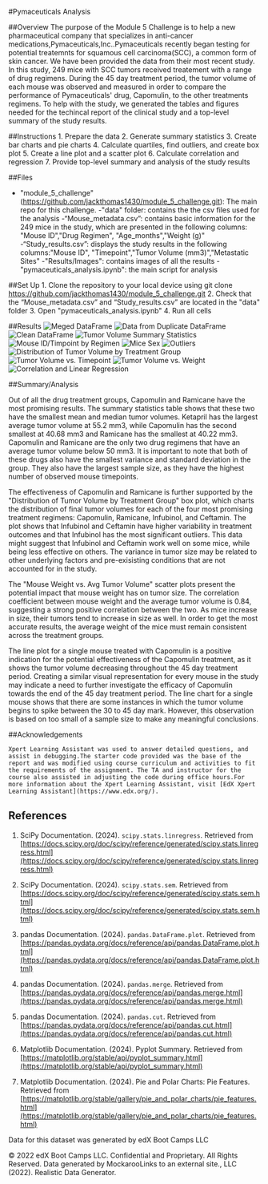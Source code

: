 #Pymaceuticals Analysis

##Overview
The purpose of the Module 5 Challenge is to help a new pharmaceutical company that specializes in anti-cancer medications,Pymaceuticals,Inc..Pymaceuticals recently began testing for potential treatemnts for squamous cell carcinoma(SCC), a common form of skin cancer. We have been provided the data from their most recent study. In this study, 249 mice with SCC tumors received treatement with a range of drug regimens. During the 45 day treatment period, the tumor volume of each mouse was observed and measured in order to compare the performance of Pymaceuticals' drug, Capomulin, to the other treatments regimens. To help with the study, we generated the tables and figures needed for the techincal report of the clinical study and a top-level summary of the study results. 

##Instructions
    1. Prepare the data
    2. Generate summary statistics 
    3. Create bar charts and pie charts
    4. Calculate quartiles, find outliers, and create box plot
    5. Create a line plot and a scatter plot
    6. Calculate correlation and regression 
    7. Provide top-level summary and analysis of the study results 

##Files
 - "module_5_challenge"(https://github.com/jackthomas1430/module_5_challenge.git): The main repo for this challenge. 
    -"data" folder: contains the the csv files used for the analysis 
        -“Mouse_metadata.csv”: contains basic information for the 249 mice in the study, which are presented in the following columns: "Mouse ID","Drug Regimen", "Age_months","Weight (g)" 
        -“Study_results.csv”: displays the study results in the following columns:"Mouse ID", "Timepoint","Tumor Volume (mm3)","Metastatic Sites"
    -"Results/Images": contains images of all the results
    -"pymaceuticals_analysis.ipynb": the main script for analysis
    
##Set Up
    1. Clone the repository to your local device using git clone https://github.com/jackthomas1430/module_5_challenge.git
    2. Check that the “Mouse_metadata.csv” and “Study_results.csv” are located in the "data" folder
    3. Open "pymaceuticals_analysis.ipynb"
    4. Run all cells
    
##Results 
![Meged DataFrame](module_5_challenge/Results:Images/Merged_DataFrame.png)
![Data from Duplicate DataFrame](module_5_challenge/Results:Images/duplicate_id_data.png)
![Clean DataFrame](module_5_challenge/Results:Images/Clean_DataFrame.png)
![Tumor Volume Summary Statistics](module_5_challenge/Results:Images/Summary_Statistics_1.png)
![Mouse ID/Timpoint by Regimen](module_5_challenge/Results:Images/MouseID_Timepoints_Regimen_Pandas.png)
![Mice Sex](module_5_challenge/Results:Images/Mouse_Sex_Pandas.png)
![Outliers](module_5_challenge/Results:Images/Outliers.png)
![Distribution of Tumor Volume by Treatment Group](module_5_challenge/Results:Images/TumorVolume_Timepoint_Capomulin.png)
![Tumor Volume vs. Timepoint](module_5_challenge/Results:Images/TumorVolume_Timepoint_Capomulin.png)
![Tumor Volume vs. Weight](module_5_challenge/Results:Images/Weight_Volume.png)
![Correlation and Linear Regression](module_5_challenge/Results:Images/WeightVolume_Correlation.png)


##Summary/Analysis 

Out of all the drug treatment groups, Capomulin and Ramicane have the most promising results. The summary statistics table shows that these two have the smallest mean and median tumor volumes. Ketapril has the largest average tumor volume at 55.2 mm3, while Capomulin has the second smallest at 40.68 mm3 and Ramicane has the smallest at 40.22 mm3. Capomulin and Ramicane are the only two drug regimens that have an average tumor volume below 50 mm3. It is important to note that both of these drugs also have the smallest variance and standard deviation in the group. They also have the largest sample size, as they have the highest number of observed mouse timepoints. 

The effectiveness of Capomulin and Ramicane is further supported by the "Distribution of Tumor Volume by Treatment Group" box plot, which charts the distribution of final tumor volumes for each of the four most promising treatment regimens: Capomulin, Ramicane, Infubinol, and Ceftamin. The plot shows that Infubinol and Ceftamin have higher variability in treatment outcomes and that Infubinol has the most significant outliers. This data might suggest that Infubinol and Ceftamin work well on some mice, while being less effective on others. The variance in tumor size may be related to other underlying factors and pre-exisisting conditions that are not accounted for in the study. 

The "Mouse Weight vs. Avg Tumor Volume" scatter plots present the potential impact that mouse weight has on tumor size. The correlation coefficient between mouse weight and the average tumor volume is 0.84, suggesting a strong positive correlation between the two. As mice increase in size, their tumors tend to increase in size as well. In order to get the most accurate results, the average weight of the mice must remain consistent across the treatment groups.  

The line plot for a single mouse treated with Capomulin is a positive indication for the potential effectiveness of the Capomulin treatment, as it shows the tumor volume decreasing throughout the 45 day treatment period. Creating a similar visual representation for every mouse in the study may indicate a need to further investigate the efficacy of Capomulin towards the end of the 45 day treatment period. The line chart for a single mouse shows that there are some instances in which the tumor volume begins to spike between the 30 to 45 day mark. However, this observation is based on too small of a sample size to make any meaningful conclusions.  

##Acknowledgements
    
    Xpert Learning Assistant was used to answer detailed questions, and assist in debugging.The starter code provided was the base of the report and was modified using course curriculum and activities to fit the requirements of the assignment. The TA and instructor for the course also assisted in adjusting the code during office hours.For more information about the Xpert Learning Assistant, visit [EdX Xpert Learning Assistant](https://www.edx.org/). 

## References

1. SciPy Documentation. (2024). `scipy.stats.linregress`. Retrieved from [https://docs.scipy.org/doc/scipy/reference/generated/scipy.stats.linregress.html](https://docs.scipy.org/doc/scipy/reference/generated/scipy.stats.linregress.html)

2. SciPy Documentation. (2024). `scipy.stats.sem`. Retrieved from [https://docs.scipy.org/doc/scipy/reference/generated/scipy.stats.sem.html](https://docs.scipy.org/doc/scipy/reference/generated/scipy.stats.sem.html)

3. pandas Documentation. (2024). `pandas.DataFrame.plot`. Retrieved from [https://pandas.pydata.org/docs/reference/api/pandas.DataFrame.plot.html](https://pandas.pydata.org/docs/reference/api/pandas.DataFrame.plot.html)

4. pandas Documentation. (2024). `pandas.merge`. Retrieved from [https://pandas.pydata.org/docs/reference/api/pandas.merge.html](https://pandas.pydata.org/docs/reference/api/pandas.merge.html)

5. pandas Documentation. (2024). `pandas.cut`. Retrieved from [https://pandas.pydata.org/docs/reference/api/pandas.cut.html](https://pandas.pydata.org/docs/reference/api/pandas.cut.html)

6. Matplotlib Documentation. (2024). Pyplot Summary. Retrieved from [https://matplotlib.org/stable/api/pyplot_summary.html](https://matplotlib.org/stable/api/pyplot_summary.html)

7. Matplotlib Documentation. (2024). Pie and Polar Charts: Pie Features. Retrieved from [https://matplotlib.org/stable/gallery/pie_and_polar_charts/pie_features.html](https://matplotlib.org/stable/gallery/pie_and_polar_charts/pie_features.html)


Data for this dataset was generated by edX Boot Camps LLC

© 2022 edX Boot Camps LLC. Confidential and Proprietary. All Rights Reserved.
Data generated by MockarooLinks to an external site., LLC (2022). Realistic Data Generator.




